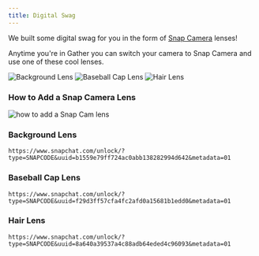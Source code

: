```yaml
---
title: Digital Swag
---
```

We built some digital swag for you in the form of [Snap Camera](https://snapcamera.snapchat.com/) lenses!

Anytime you're in Gather you can switch your camera to Snap Camera and use one of these cool lenses.

![Background Lens](/images/conf/lens-background.jpg) ![Baseball Cap Lens](/images/conf/lens-baseball-cap.jpg) ![Hair Lens](/images/conf/lens-hair.jpg)

### How to Add a Snap Camera Lens

![how to add a Snap Cam lens](/images/conf/lens-howto.gif)

### Background Lens

`https://www.snapchat.com/unlock/?type=SNAPCODE&uuid=b1559e79ff724ac0abb138282994d642&metadata=01`

### Baseball Cap Lens

`https://www.snapchat.com/unlock/?type=SNAPCODE&uuid=f29d3ff57cfa4fc2afd0a15681b1edd0&metadata=01`

### Hair Lens

`https://www.snapchat.com/unlock/?type=SNAPCODE&uuid=8a640a39537a4c88adb64eded4c96093&metadata=01`
